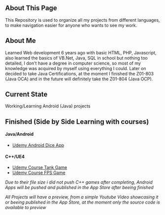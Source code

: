 ## About This Page
This Repository is used to organize all my projects from different languages, to make navigation easier for anyone who wants to see my work. 

## About Me
Learned Web development 6 years ago with basic HTML, PHP, Javascript, also learned the basics of VB.Net, Java, SQL in school but nothing too detailed, I don't have a degree in computer science, so most of my knowledge was acquired by myself using everything I could.
Later on decided to take Java Certifications, at the moment I finished the Z01-803 (Java OCA) and in the future will definitely take the Z01-804 (Java OCP).

## Current State 
Working/Learning Android (Java) projects

## Finished (Side by Side Learning with courses)
#### Java/Android
* [Udemy Android Dice App](https://github.com/Sinalicious/01_Android_Dice)

#### C++/UE4
* [Udemy Course Tank Game](https://github.com/Sinalicious/04_TankBattle)
* [Udemy Course FPS Game](https://github.com/Sinalicious/05_TestingFGrounds)

*Due to their file size i did not push C++ games after completing, Android Apps will be pushed and published in the App Store after beeing finished*  

*All Projects will have a preview, from a simple Youtube Video showcasing it or beeing published in the App Store, at the moment only the source code is available to preview*
